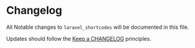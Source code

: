 # Changelog

All Notable changes to `laravel_shortcodes` will be documented in this file.

Updates should follow the [Keep a CHANGELOG](http://github.com/uzwebline/laravel_shortcodes) principles.
